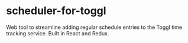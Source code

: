 # scheduler-for-toggl
Web tool to streamline adding regular schedule entries to the Toggl time tracking service. Built in React and Redux.
